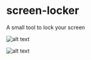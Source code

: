 # screen-locker
A small tool to lock your screen

![alt text](https://cdn.discordapp.com/attachments/1051113640733966407/1063952030290411560/2022-02-27-15-30-11-Unfair-Umbrella.png)

![alt text](https://media.discordapp.net/attachments/1051113640733966407/1063952065711317072/ufsl-l-min.png)
